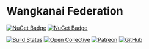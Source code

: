 # Wangkanai Federation

[![NuGet Badge](https://buildstats.info/nuget/wangkanai.federation)](https://www.nuget.org/packages/wangkanai.federation)
[![NuGet Badge](https://buildstats.info/nuget/wangkanai.federation?includePreReleases=true)](https://www.nuget.org/packages/wangkanai.federation)



[![Build Status](https://dev.azure.com/wangkanai/GitHub/_apis/build/status/wangkanai?branchName=main)](https://dev.azure.com/wangkanai/GitHub/_build/latest?definitionId=20&branchName=main)
[![Open Collective](https://img.shields.io/badge/open%20collective-support%20me-3385FF.svg)](https://opencollective.com/wangkanai)
[![Patreon](https://img.shields.io/badge/patreon-support%20me-d9643a.svg)](https://www.patreon.com/wangkanai)
[![GitHub](https://img.shields.io/github/license/wangkanai/wangkanai)](https://github.com/wangkanai/wangkanai/blob/main/LICENSE)

